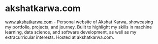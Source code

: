 # akshatkarwa.com

www.akshatkarwa.com - Personal website of Akshat Karwa, showcasing my portfolio, projects, and journey. Built to highlight my skills in machine learning, data science, and software development, as well as my extracurricular interests. Hosted at akshatkarwa.com.
